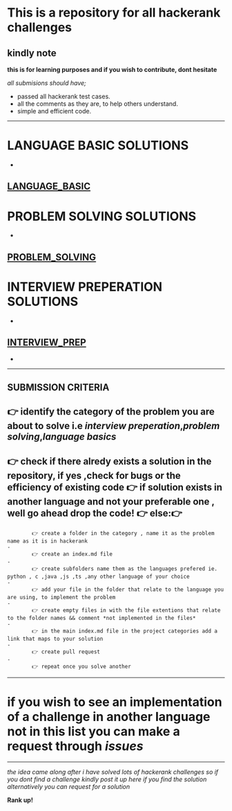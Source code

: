 # This is a repository for all hackerank challenges

## kindly note

**this is for learning purposes and if you wish to contribute, dont hesitate**

  *all submisions should have;*

  -  passed all hackerank test cases.
  -  all the comments as they are, to help others understand.
  -  simple and efficient code.
---
# LANGUAGE BASIC SOLUTIONS
- 
[LANGUAGE_BASIC](language_basic_challenges/index.md)
---
# PROBLEM SOLVING SOLUTIONS
- 
[PROBLEM_SOLVING](problem_solving/index.md)
---
# INTERVIEW PREPERATION SOLUTIONS
- 
[INTERVIEW_PREP](interview_preperation/index.md)
---

- 

---
**SUBMISSION CRITERIA**
-  
👉 identify the category of the problem you are about to solve i.e *interview preperation*,*problem solving*,*language basics* 
- 
👉 check if there alredy exists a solution in the repository, if yes ,check for bugs or the efficiency of existing code
👉 if solution exists in another language and not your preferable one , well go ahead drop the code!
👉 else:👉
- 
            👉 create a folder in the category , name it as the problem name as it is in hackerank
    - 
            👉 create an index.md file 
    - 
            👉 create subfolders name them as the languages prefered ie. python , c ,java ,js ,ts ,any other language of your choice
    - 
            👉 add your file in the folder that relate to the language you are using, to implement the problem 
    - 
            👉 create empty files in with the file extentions that relate to the folder names && comment *not implemented in the files*
    - 
            👉 in the main index.md file in the project categories add a link that maps to your solution
    - 
            👉 create pull request
    - 
            👉 repeat once you solve another


--- 

# if you wish to see an implementation of a challenge in another language not in this list you can make a request through *issues*

---
*the idea came along after i have solved lots of hackerank challenges so if you dont find a challenge kindly post it up here if you find the solution alternatively you can request for a solution*

**Rank up!**